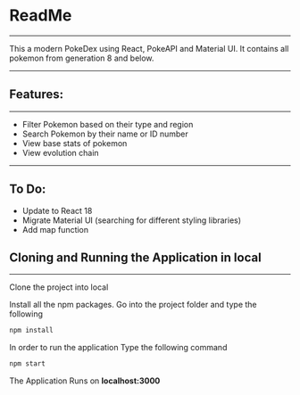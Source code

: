 # ReadMe
---

This a modern PokeDex using React, PokeAPI and Material UI. It contains all pokemon from generation 8 and below.

---

## Features:
---
- Filter Pokemon based on their type and region
- Search Pokemon by their name or ID number
- View base stats of pokemon
- View evolution chain

---
## To Do:

- Update to React 18
- Migrate Material UI (searching for different styling libraries)
- Add map function

## Cloning and Running the Application in local
---
Clone the project into local

Install all the npm packages. Go into the project folder and type the following 

```bash
npm install
```

In order to run the application Type the following command

```bash
npm start
```

The Application Runs on **localhost:3000**
